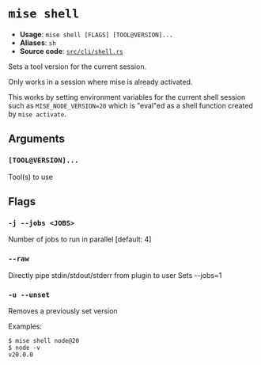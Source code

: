 # `mise shell`

- **Usage**: `mise shell [FLAGS] [TOOL@VERSION]...`
- **Aliases**: `sh`
- **Source code**: [`src/cli/shell.rs`](https://github.com/jdx/mise/blob/main/src/cli/shell.rs)

Sets a tool version for the current session.

Only works in a session where mise is already activated.

This works by setting environment variables for the current shell session
such as `MISE_NODE_VERSION=20` which is "eval"ed as a shell function created by `mise activate`.

## Arguments

### `[TOOL@VERSION]...`

Tool(s) to use

## Flags

### `-j --jobs <JOBS>`

Number of jobs to run in parallel
[default: 4]

### `--raw`

Directly pipe stdin/stdout/stderr from plugin to user Sets --jobs=1

### `-u --unset`

Removes a previously set version

Examples:

```
$ mise shell node@20
$ node -v
v20.0.0
```
